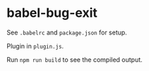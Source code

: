 # babel-bug-exit

See `.babelrc` and `package.json` for setup.

Plugin in `plugin.js`.

Run `npm run build` to see the compiled output.
